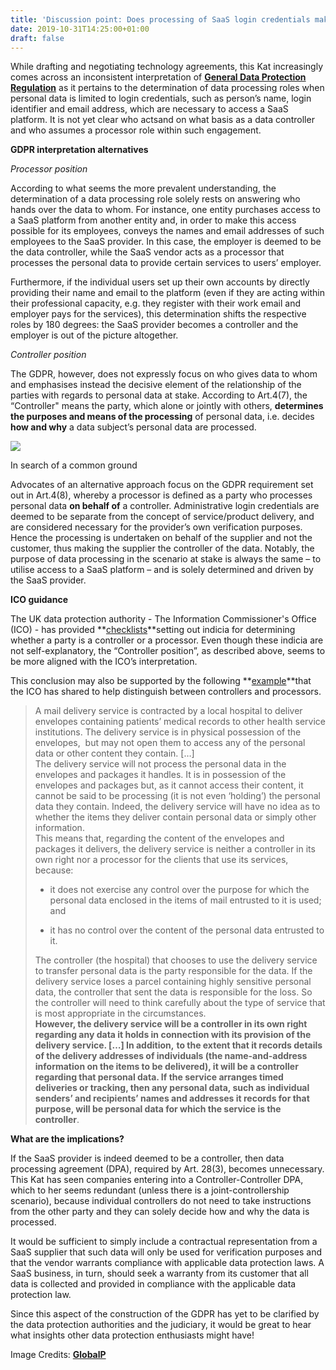 ```yaml
---
title: 'Discussion point: Does processing of SaaS login credentials make you a data controller?'
date: 2019-10-31T14:25:00+01:00
draft: false
---
```


  

While drafting and negotiating technology agreements, this Kat increasingly comes across an inconsistent interpretation of **[General Data Protection Regulation](https://eur-lex.europa.eu/legal-content/EN/TXT/HTML/?uri=CELEX:32016R0679)** as it pertains to the determination of data processing roles when personal data is limited to login credentials, such as person’s name, login identifier and email address, which are necessary to access a SaaS platform. It is not yet clear who actsand on what basis as a data controller and who assumes a processor role within such engagement.

  

**GDPR interpretation alternatives**

_Processor position_

According to what seems the more prevalent understanding, the determination of a data processing role solely rests on answering who hands over the data to whom. For instance, one entity purchases access to a SaaS platform from another entity and, in order to make this access possible for its employees, conveys the names and email addresses of such employees to the SaaS provider. In this case, the employer is deemed to be the data controller, while the SaaS vendor acts as a processor that processes the personal data to provide certain services to users’ employer.

  

Furthermore, if the individual users set up their own accounts by directly providing their name and email to the platform (even if they are acting within their professional capacity, e.g. they register with their work email and employer pays for the services), this determination shifts the respective roles by 180 degrees: the SaaS provider becomes a controller and the employer is out of the picture altogether.

  

_Controller position_

The GDPR, however, does not expressly focus on who gives data to whom and emphasises instead the decisive element of the relationship of the parties with regards to personal data at stake. According to Art.4(7), the “Controller" means the party, which alone or jointly with others, **determines the purposes and means of the processing** of personal data, i.e. decides **how and why** a data subject’s personal data are processed.

  

[![](https://1.bp.blogspot.com/-AauiFBYpBKY/XbreAw3PdLI/AAAAAAAAiFs/q4suOAsHM_UeIqQkUUg0sRwK1kRqzo99QCLcBGAsYHQ/s320/two-cats-looking-at-each-other.jpg)](https://1.bp.blogspot.com/-AauiFBYpBKY/XbreAw3PdLI/AAAAAAAAiFs/q4suOAsHM_UeIqQkUUg0sRwK1kRqzo99QCLcBGAsYHQ/s1600/two-cats-looking-at-each-other.jpg)

In search of a common ground

Advocates of an alternative approach focus on the GDPR requirement set out in Art.4(8), whereby a processor is defined as a party who processes personal data **on behalf of** a controller. Administrative login credentials are deemed to be separate from the concept of service/product delivery, and are considered necessary for the provider’s own verification purposes. Hence the processing is undertaken on behalf of the supplier and not the customer, thus making the supplier the controller of the data. Notably, the purpose of data processing in the scenario at stake is always the same – to utilise access to a SaaS platform – and is solely determined and driven by the SaaS provider.

  

**ICO guidance**

The UK data protection authority - The Information Commissioner's Office (ICO) - has provided **[checklists](https://ico.org.uk/for-organisations/guide-to-data-protection/guide-to-the-general-data-protection-regulation-gdpr/key-definitions/controllers-and-processors/)**setting out indicia for determining whether a party is a controller or a processor. Even though these indicia are not self-explanatory, the “Controller position”, as described above, seems to be more aligned with the ICO’s interpretation.

  

This conclusion may also be supported by the following **[example](https://ico.org.uk/for-organisations/guide-to-data-protection/guide-to-the-general-data-protection-regulation-gdpr/controllers-and-processors/how-do-you-determine-whether-you-are-a-controller-or-processor/)**that the ICO has shared to help distinguish between controllers and processors.

> A mail delivery service is contracted by a local hospital to deliver envelopes containing patients’ medical records to other health service institutions. The delivery service is in physical possession of the envelopes,  but may not open them to access any of the personal data or other content they contain. \[…\]   
> The delivery service will not process the personal data in the envelopes and packages it handles. It is in possession of the envelopes and packages but, as it cannot access their content, it cannot be said to be processing (it is not even ‘holding’) the personal data they contain. Indeed, the delivery service will have no idea as to whether the items they deliver contain personal data or simply other information.  
> This means that, regarding the content of the envelopes and packages it delivers, the delivery service is neither a controller in its own right nor a processor for the clients that use its services, because: 
> 
> *   it does not exercise any control over the purpose for which the personal data enclosed in the items of mail entrusted to it is used; and 
> 
> *   it has no control over the content of the personal data entrusted to it. 
> 
> The controller (the hospital) that chooses to use the delivery service to transfer personal data is the party responsible for the data. If the delivery service loses a parcel containing highly sensitive personal data, the controller that sent the data is responsible for the loss. So the controller will need to think carefully about the type of service that is most appropriate in the circumstances.  
> **However, the delivery service will be a controller in its own right regarding any data it holds in connection with its provision of the delivery service. \[…\] In addition,**  **to the extent that it records details of the delivery addresses of individuals (the name-and-address information on the items to be delivered), it will be a controller regarding that personal data. If the service arranges timed deliveries or tracking, then any personal data, such as individual senders’ and recipients’ names and addresses it records for that purpose, will be personal data for which the service is the controller**.

  

**What are the implications?**

If the SaaS provider is indeed deemed to be a controller, then data processing agreement (DPA), required by Art. 28(3), becomes unnecessary. This Kat has seen companies entering into a Controller-Controller DPA, which to her seems redundant (unless there is a joint-controllership scenario), because individual controllers do not need to take instructions from the other party and they can solely decide how and why the data is processed.

  

It would be sufficient to simply include a contractual representation from a SaaS supplier that such data will only be used for verification purposes and that the vendor warrants compliance with applicable data protection laws. A SaaS business, in turn, should seek a warranty from its customer that all data is collected and provided in compliance with the applicable data protection law.

  

Since this aspect of the construction of the GDPR has yet to be clarified by the data protection authorities and the judiciary, it would be great to hear what insights other data protection enthusiasts might have!

  

Image Credits: **[GlobalP](https://www.catster.com/cats-101/the-differences-between-male-and-female-cats)**